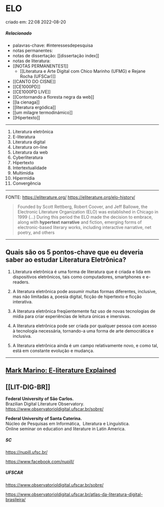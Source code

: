 
# ELO
criado em: 22:08 2022-08-20

##### Relacionado
- palavras-chave: #interessesdepesquisa 
- notas permanentes: 
- notas de dissertação: [[dissertação index]]
- notas de literatura: 
- [[NOTAS PERMANENTES1]]
	- [[Literatura e Arte Digital com Chico Marinho (UFMG) e Rejane Rocha (UFSCar)]]
- [[CANTO DO CISNE]]
- [[CE1000PD]]
- [[CE1000PD LIVE]]
- [[Contornando a floresta negra da web]]
- [[la cienaga]]
- [[literatura ergódica]]
- [[um milagre termodinámico]]
- [[Hipertexto]]
---

1. Literatura eletrônica
2. E-literatura
3. Literatura digital
4. Literatura on-line
5. Literatura da web
6. Cyberliteratura
7. Hipertexto
8. Intertextualidade
9. Multimídia
10. Hipermídia
11. Convergência

---

FONTE: 
https://eliterature.org/
https://eliterature.org/elo-history/

> Founded by Scott Rettberg, Robert Coover, and Jeff Ballowe, the Electronic Literature Organization (ELO) was established in Chicago in 1999 (…) During this period the ELO made the decision to embrace, along with **hypertext narrative** and fiction, emerging forms of electronic-based literary works, including interactive narrative, net poetry, and others

---
## Quais são os 5 pontos-chave que eu deveria saber ao estudar Literatura Eletrônica?

1. Literatura eletrônica é uma forma de literatura que é criada e lida em dispositivos eletrônicos, tais como computadores, smartphones e e-readers.

2. A literatura eletrônica pode assumir muitas formas diferentes, inclusive, mas não limitadas a, poesia digital, ficção de hipertexto e ficção interativa.

3. A literatura eletrônica freqüentemente faz uso de novas tecnologias de mídia para criar experiências de leitura únicas e imersivas.

4. A literatura eletrônica pode ser criada por qualquer pessoa com acesso à tecnologia necessária, tornando-a uma forma de arte democrática e inclusiva.

5. A literatura eletrônica ainda é um campo relativamente novo, e como tal, está em constante evolução e mudança.

---

## [Mark Marino: E-literature Explained](https://www.youtube.com/watch?v=GOihjPnq_A4)

## [[LIT-DIG-BR]]

**Federal University of São Carlos.**  
Brazilian Digital Literature Observatory.  
https://www.observatorioldigital.ufscar.br/sobre/

**Federal University of Santa Caterina.**  
Núcleo de Pesquisas em Informática,  Literatura e Linguística.  
Online seminar on education and literature in Latin America.

##### SC
https://nupill.ufsc.br/

https://www.facebook.com/nupill/

##### UFSCAR
https://www.observatorioldigital.ufscar.br/sobre/

https://www.observatorioldigital.ufscar.br/atlas-da-literatura-digital-brasileira/